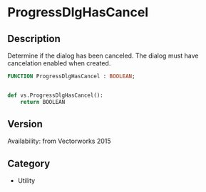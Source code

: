 # ProgressDlgHasCancel

## Description
Determine if the dialog has been canceled. The dialog must have cancelation enabled when created.

```pascal
FUNCTION ProgressDlgHasCancel : BOOLEAN;
```

```python

def vs.ProgressDlgHasCancel():
    return BOOLEAN
```

## Version
Availability: from Vectorworks 2015
## Category
* Utility

